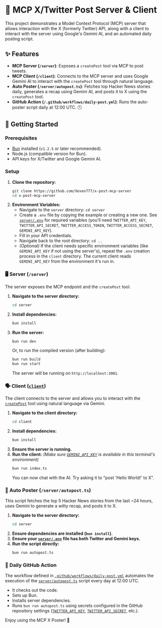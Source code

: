 # 🤖 MCP X/Twitter Post Server & Client

This project demonstrates a Model Context Protocol (MCP) server that allows interaction with the X (formerly Twitter) API, along with a client to interact with the server using Google's Gemini AI, and an automated daily posting script.

## ✨ Features

- **MCP Server (`/server`)**: Exposes a `createPost` tool via MCP to post tweets.
- **MCP Client (`/client`)**: Connects to the MCP server and uses Google Gemini AI to interact with the `createPost` tool through natural language.
- **Auto Poster (`/server/autopost.ts`)**: Fetches top Hacker News stories daily, generates a recap using Gemini AI, and posts it to X using the `createPost` tool.
- **GitHub Action (`/.github/workflows/daily-post.yml`)**: Runs the auto-poster script daily at 12:00 UTC. 🕛

## 🚀 Getting Started

### Prerequisites

- [Bun](https://bun.sh/) installed (`v1.2.5` or later recommended).
- Node.js (compatible version for Bun).
- API keys for X/Twitter and Google Gemini AI.

### Setup

1.  **Clone the repository:**
    ```bash
    git clone https://github.com/Xeven777/x-post-mcp-server
    cd x-post-mcp-server
    ```
2.  **Environment Variables:**
    - Navigate to the `server` directory: `cd server`
    - Create a `.env` file by copying the example or creating a new one. See [`server/.env`](/home/anish/Documents/github/x-post-mcp-server/server/.env) for required variables (you'll need `TWITTER_API_KEY`, `TWITTER_API_SECRET`, `TWITTER_ACCESS_TOKEN`, `TWITTER_ACCESS_SECRET`, `GEMINI_API_KEY`).
    - Fill in your API credentials.
    - Navigate back to the root directory: `cd ..`
    - _(Optional)_ If the client needs specific environment variables (like `GEMINI_API_KEY` if not using the server's), repeat the `.env` creation process in the `client` directory. The current client reads `GEMINI_API_KEY` from the environment it's run in.

### 🖥️ Server (`/server`)

The server exposes the MCP endpoint and the `createPost` tool.

1.  **Navigate to the server directory:**
    ```bash
    cd server
    ```
2.  **Install dependencies:**
    ```bash
    bun install
    ```
3.  **Run the server:**
    ```bash
    bun run dev
    ```
    Or, to run the compiled version (after building):
    ```bash
    bun run build
    bun run start
    ```
    The server will be running on `http://localhost:3001`.

### 🗣️ Client ([`client`](client))

The client connects to the server and allows you to interact with the [`createPost`](server/mcp.tool.ts) tool using natural language via Gemini.

1.  **Navigate to the client directory:**
    ```bash
    cd client
    ```
2.  **Install dependencies:**
    ```bash
    bun install
    ```
3.  **Ensure the server is running.**
4.  **Run the client:**
    _(Make sure [`GEMINI_API_KEY`](client/index.ts) is available in this terminal's environment)_
    ```bash
    bun run index.ts
    ```
    You can now chat with the AI. Try asking it to "post 'Hello World!' to X".

### 📰 Auto Poster (`/server/autopost.ts`)

This script fetches the top 5 Hacker News stories from the last ~24 hours, uses Gemini to generate a witty recap, and posts it to X.

1.  **Navigate to the server directory:**
    ```bash
    cd server
    ```
2.  **Ensure dependencies are installed (`bun install`).**
3.  **Ensure your [`server/.env`](server/.env) file has both Twitter and Gemini keys.**
4.  **Run the script directly:**
    ```bash
    bun run autopost.ts
    ```

### 🔁 Daily GitHub Action

The workflow defined in [`.github/workflows/daily-post.yml`](.github/workflows/daily-post.yml) automates the execution of the [`server/autopost.ts`](server/autopost.ts) script every day at 12:00 UTC.

- It checks out the code.
- Sets up Bun.
- Installs server dependencies.
- Runs `bun run autopost.ts` using secrets configured in the GitHub repository settings ([`TWITTER_API_KEY`](server/mcp.tool.ts), [`TWITTER_API_SECRET`](server/mcp.tool.ts), etc.).

Enjoy using the MCP X Poster! 🎉
